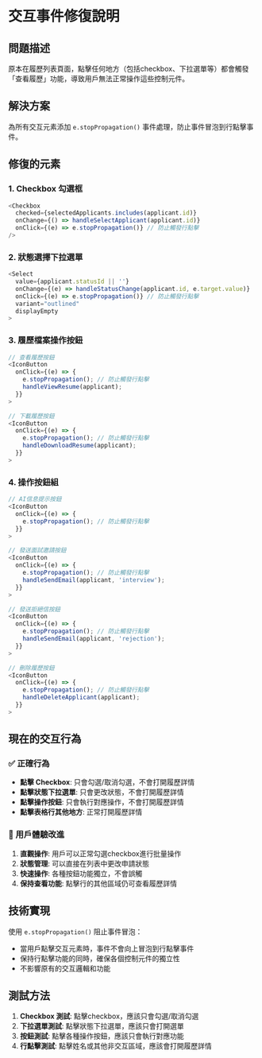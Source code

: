 # 交互事件修復說明

## 問題描述
原本在履歷列表頁面，點擊任何地方（包括checkbox、下拉選單等）都會觸發「查看履歷」功能，導致用戶無法正常操作這些控制元件。

## 解決方案
為所有交互元素添加 `e.stopPropagation()` 事件處理，防止事件冒泡到行點擊事件。

## 修復的元素

### 1. Checkbox 勾選框
```typescript
<Checkbox
  checked={selectedApplicants.includes(applicant.id)}
  onChange={() => handleSelectApplicant(applicant.id)}
  onClick={(e) => e.stopPropagation()} // 防止觸發行點擊
/>
```

### 2. 狀態選擇下拉選單
```typescript
<Select
  value={applicant.statusId || ''}
  onChange={(e) => handleStatusChange(applicant.id, e.target.value)}
  onClick={(e) => e.stopPropagation()} // 防止觸發行點擊
  variant="outlined"
  displayEmpty
>
```

### 3. 履歷檔案操作按鈕
```typescript
// 查看履歷按鈕
<IconButton 
  onClick={(e) => {
    e.stopPropagation(); // 防止觸發行點擊
    handleViewResume(applicant);
  }}
>

// 下載履歷按鈕
<IconButton 
  onClick={(e) => {
    e.stopPropagation(); // 防止觸發行點擊
    handleDownloadResume(applicant);
  }}
>
```

### 4. 操作按鈕組
```typescript
// AI信息提示按鈕
<IconButton 
  onClick={(e) => {
    e.stopPropagation(); // 防止觸發行點擊
  }}
>

// 發送面試邀請按鈕
<IconButton 
  onClick={(e) => {
    e.stopPropagation(); // 防止觸發行點擊
    handleSendEmail(applicant, 'interview');
  }}
>

// 發送拒絕信按鈕
<IconButton 
  onClick={(e) => {
    e.stopPropagation(); // 防止觸發行點擊
    handleSendEmail(applicant, 'rejection');
  }}
>

// 刪除履歷按鈕
<IconButton 
  onClick={(e) => {
    e.stopPropagation(); // 防止觸發行點擊
    handleDeleteApplicant(applicant);
  }}
>
```

## 現在的交互行為

### ✅ 正確行為
- **點擊 Checkbox**: 只會勾選/取消勾選，不會打開履歷詳情
- **點擊狀態下拉選單**: 只會更改狀態，不會打開履歷詳情
- **點擊操作按鈕**: 只會執行對應操作，不會打開履歷詳情
- **點擊表格行其他地方**: 正常打開履歷詳情

### 🎯 用戶體驗改進
1. **直觀操作**: 用戶可以正常勾選checkbox進行批量操作
2. **狀態管理**: 可以直接在列表中更改申請狀態
3. **快速操作**: 各種按鈕功能獨立，不會誤觸
4. **保持查看功能**: 點擊行的其他區域仍可查看履歷詳情

## 技術實現
使用 `e.stopPropagation()` 阻止事件冒泡：
- 當用戶點擊交互元素時，事件不會向上冒泡到行點擊事件
- 保持行點擊功能的同時，確保各個控制元件的獨立性
- 不影響原有的交互邏輯和功能

## 測試方法
1. **Checkbox 測試**: 點擊checkbox，應該只會勾選/取消勾選
2. **下拉選單測試**: 點擊狀態下拉選單，應該只會打開選單
3. **按鈕測試**: 點擊各種操作按鈕，應該只會執行對應功能
4. **行點擊測試**: 點擊姓名或其他非交互區域，應該會打開履歷詳情